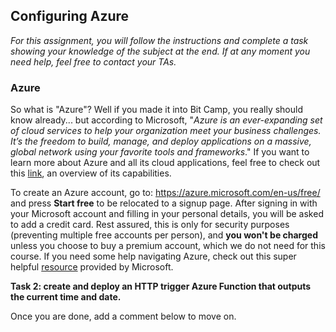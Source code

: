 ## Configuring Azure

*For this assignment, you will follow the instructions and complete a task showing your knowledge of the subject at the end. If at any moment you need help, feel free to contact your TAs.*

### Azure

So what is "Azure"? Well if you made it into Bit Camp, you really should know already... but according to Microsoft, "*Azure is an ever-expanding set of cloud services to help your organization meet your business challenges. It’s the freedom to build, manage, and deploy applications on a massive, global network using your favorite tools and frameworks*." If you want to learn more about Azure and all its cloud applications, feel free to check out this [link](https://azure.microsoft.com/en-us/overview/what-is-azure/), an overview of its capabilities.



To create an Azure account, go to: https://azure.microsoft.com/en-us/free/ and press **Start free** to be relocated to a signup page. After signing in with your Microsoft account and filling in your personal details, you will be asked to add a credit card. Rest assured, this is only for security purposes (preventing multiple free accounts per person), and **you won't be charged** unless you choose to buy a premium account, which we do not need for this course. If you need some help navigating Azure, check out this super helpful [resource](https://azure.microsoft.com/en-us/get-started/) provided by Microsoft.



**Task 2: create and deploy an HTTP trigger Azure Function that outputs the current time and date.**


Once you are done, add a comment below to move on.
